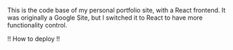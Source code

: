 This is the code base of my personal portfolio site, with a React frontend. It was originally a Google Site, but I switched it to React to have more functionality control.

!! How to deploy !!